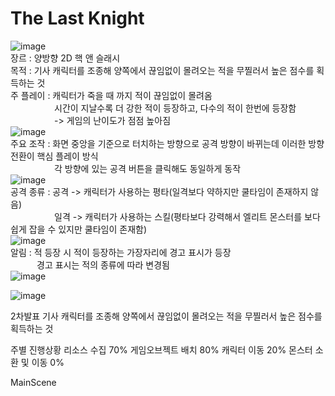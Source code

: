 # The Last Knight
![image](https://user-images.githubusercontent.com/111038432/229535707-b647566c-0df4-4afa-b5ec-497740d227fd.png)<br/>
장르 : 양방향 2D 핵 앤 슬래시<br/>
목적 : 기사 캐릭터를 조종해 양쪽에서 끊임없이 몰려오는 적을 무찔러서 높은 점수를 획득하는 것<br/>
주 플레이 : 캐릭터가 죽을 때 까지 적이 끊임없이 몰려옴<br/>
                시간이 지날수록 더 강한 적이 등장하고, 다수의 적이 한번에 등장함<br/>
               -> 게임의 난이도가 점점 높아짐<br/>
![image](https://user-images.githubusercontent.com/111038432/229532551-b2f836af-5adb-4340-9711-84813837eadd.png)<br/>
주요 조작 : 화면 중앙을 기준으로 터치하는 방향으로 공격 방향이 바뀌는데 이러한 방향 전환이 핵심 플레이 방식<br/>
      각 방향에 있는 공격 버튼을 클릭해도 동일하게 동작<br/>
![image](https://user-images.githubusercontent.com/111038432/229532570-b66b513a-997f-485e-9e0b-a54ffdf911a5.png)<br/>
공격 종류 : 공격 -> 캐릭터가 사용하는 평타(일격보다 약하지만 쿨타임이 존재하지 않음)<br/>
     일격 -> 캐릭터가 사용하는 스킬(평타보다 강력해서 엘리트 몬스터를 보다 쉽게 잡을 수 있지만 쿨타임이 존재함)<br/>
![image](https://user-images.githubusercontent.com/111038432/229532582-afee4bf6-41c7-4f80-af3d-492499e8205e.png)<br/>
알림 : 적 등장 시 적이 등장하는 가장자리에 경고 표시가 등장<br/>
   경고 표시는 적의 종류에 따라 변경됨<br/>
![image](https://user-images.githubusercontent.com/111038432/229532591-a6507c2a-d208-4408-ab37-66d008b251e8.png)<br/>

![image](https://user-images.githubusercontent.com/111038432/229532608-86807c92-8f98-4c7f-ba41-4f04a6f742d3.png)<br/>

2차발표
기사 캐릭터를 조종해 양쪽에서 끊임없이 몰려오는 적을 무찔러서 높은 점수를 획득하는 것

주별 진행상황
리소스 수집 70%
게임오브젝트 배치 80%
캐릭터 이동 20%
몬스터 소환 및 이동 0%



MainScene 